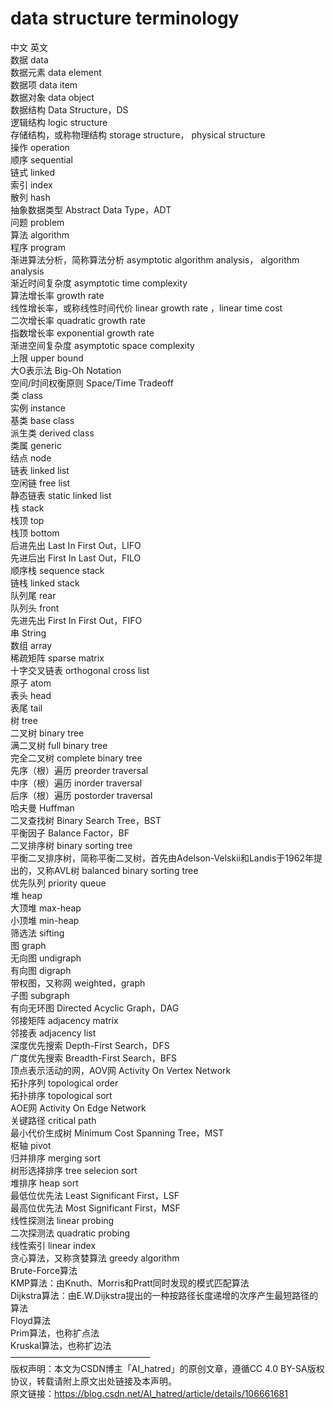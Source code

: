 # data structure terminology
中文	英文  
数据	data  
数据元素	data element  
数据项	data item  
数据对象	data object  
数据结构	Data Structure，DS  
逻辑结构	logic structure  
存储结构，或称物理结构	storage structure， physical structure  
操作	operation  
顺序	sequential  
链式	linked  
索引	index  
散列	hash  
抽象数据类型	Abstract Data Type，ADT  
问题	problem  
算法	algorithm  
程序	program  
渐进算法分析，简称算法分析	asymptotic algorithm analysis， algorithm analysis  
渐近时间复杂度	asymptotic time complexity  
算法增长率	growth rate  
线性增长率，或称线性时间代价	linear growth rate ，linear time cost  
二次增长率	quadratic growth rate  
指数增长率	exponential growth rate  
渐进空间复杂度	asymptotic space complexity  
上限	upper bound  
大O表示法	Big-Oh Notation  
空间/时间权衡原则	Space/Time Tradeoff  
类	class  
实例	instance  
基类	base class  
派生类	derived class  
类属	generic  
结点	node  
链表	linked list  
空闲链	free list  
静态链表	static linked list  
栈	stack  
栈顶	top  
栈顶	bottom  
后进先出	Last In First Out，LIFO  
先进后出	First In Last Out，FILO  
顺序栈	sequence stack  
链栈	linked stack  
队列尾	rear  
队列头	front  
先进先出	First In First Out，FIFO  
串	String  
数组	array  
稀疏矩阵	sparse matrix  
十字交叉链表	orthogonal cross list  
原子	atom  
表头	head  
表尾	tail  
树	tree  
二叉树	binary tree  
满二叉树	full binary tree  
完全二叉树	complete binary tree  
先序（根）遍历	preorder traversal  
中序（根）遍历	inorder traversal  
后序（根）遍历	postorder traversal  
哈夫曼	Huffman  
二叉查找树	Binary Search Tree，BST  
平衡因子	Balance Factor，BF  
二叉排序树	binary sorting tree  
平衡二叉排序树，简称平衡二叉树，首先由Adelson-Velskii和Landis于1962年提出的，又称AVL树	balanced binary sorting tree  
优先队列	priority queue  
堆	heap  
大顶堆	max-heap  
小顶堆	min-heap  
筛选法	sifting  
图	graph  
无向图	undigraph  
有向图	digraph  
带权图，又称网	weighted，graph  
子图	subgraph  
有向无环图	Directed Acyclic Graph，DAG  
邻接矩阵	adjacency matrix  
邻接表	adjacency list  
深度优先搜索	Depth-First Search，DFS  
广度优先搜索	Breadth-First Search，BFS  
顶点表示活动的网，AOV网	Activity On Vertex Network  
拓扑序列	topological order  
拓扑排序	topological sort  
AOE网	Activity On Edge Network  
关键路径	critical path  
最小代价生成树	Minimum Cost Spanning Tree，MST  
枢轴	pivot  
归并排序	merging sort  
树形选择排序	tree selecion sort  
堆排序	heap sort  
最低位优先法	Least Significant First，LSF  
最高位优先法	Most Significant First，MSF  
线性探测法	linear probing  
二次探测法	quadratic probing  
线性索引	linear index  
贪心算法，又称贪婪算法	greedy algorithm  
Brute-Force算法  
KMP算法：由Knuth、Morris和Pratt同时发现的模式匹配算法  
Dijkstra算法：由E.W.Dijkstra提出的一种按路径长度递增的次序产生最短路径的算法  
Floyd算法  
Prim算法，也称扩点法  
Kruskal算法，也称扩边法  
————————————————  
版权声明：本文为CSDN博主「AI_hatred」的原创文章，遵循CC 4.0 BY-SA版权协议，转载请附上原文出处链接及本声明。  
原文链接：https://blog.csdn.net/AI_hatred/article/details/106661681  
